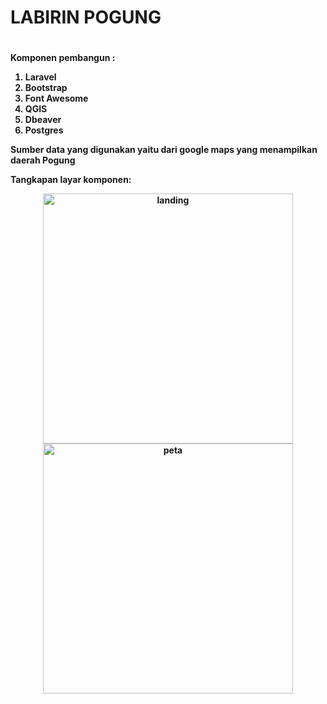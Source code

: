 <h1> LABIRIN POGUNG <h1>


<h4>
Komponen pembangun :   
<ol>
<li>Laravel</li>
<li>Bootstrap</li>
<li>Font Awesome</li>
<li>QGIS</li>
<li>Dbeaver</li>
<li>Postgres</li>
</ol>

Sumber data yang digunakan yaitu dari google maps yang menampilkan daerah Pogung


Tangkapan layar komponen:   
<div align="center">
  <img src="\storage\app\public\images\landing.jpeg" alt="landing" width="400"/>
</div>

<div align="center">
  <img src="\storage\app\public\images\peta.jpeg" alt="peta" width="400"/>
</div>


</h4>
